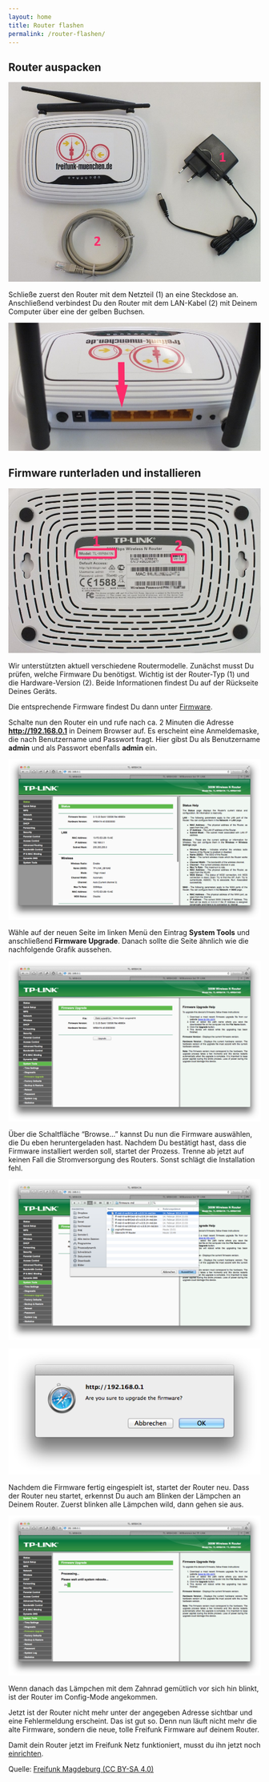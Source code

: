 ```yaml
---
layout: home
title: Router flashen
permalink: /router-flashen/
---
```


## Router auspacken

![Ueberblick](/assets/router-flashen/guide-17.jpg) 

Schließe zuerst den Router mit dem Netzteil (1) an eine Steckdose an. Anschließend verbindest Du den Router mit dem LAN-Kabel (2) mit Deinem Computer über eine der gelben Buchsen.

![LAN-Buchsen](/assets/router-flashen/guide-15.jpg)

## Firmware runterladen und installieren

![Modell und Version](/assets/router-flashen/guide-14.jpg)

Wir unterstützten aktuell verschiedene Routermodelle. Zunächst musst Du prüfen, welche Firmware Du benötigst. Wichtig ist der Router-Typ (1) und die Hardware-Version (2). Beide Informationen findest Du auf der Rückseite Deines Geräts.

Die entsprechende Firmware findest Du dann unter [Firmware](/firmware/).

Schalte nun den Router ein und rufe nach ca. 2 Minuten die Adresse **http://192.168.0.1** in Deinem Browser auf. Es erscheint eine Anmeldemaske, die nach Benutzername und Passwort fragt. Hier gibst Du als Benutzername **admin** und als Passwort ebenfalls **admin** ein.

![Adminpanel](/assets/router-flashen/guide-1.png)

Wähle auf der neuen Seite im linken Menü den Eintrag **System Tools** und anschließend **Firmware Upgrade**. Danach sollte die Seite ähnlich wie die nachfolgende Grafik aussehen.

![Firmware Upgrade](/assets/router-flashen/guide-2.png)

Über die Schaltfläche “Browse…” kannst Du nun die Firmware auswählen, die Du eben heruntergeladen hast. Nachdem Du bestätigt hast, dass die Firmware installiert werden soll, startet der Prozess. Trenne ab jetzt auf keinen Fall die Stromversorgung des Routers. Sonst schlägt die Installation fehl.

![Firmware Auswahl](/assets/router-flashen/guide-3.png)

![Upgrade bestaetigen](/assets/router-flashen/guide-4.png)

Nachdem die Firmware fertig eingespielt ist, startet der Router neu. Dass der Router neu startet, erkennst Du auch am Blinken der Lämpchen an Deinem Router. Zuerst blinken alle Lämpchen wild, dann gehen sie aus.

![warten](/assets/router-flashen/guide-5.png)

Wenn danach das Lämpchen mit dem Zahnrad gemütlich vor sich hin blinkt, ist der Router im Config-Mode angekommen.

Jetzt ist der Router nicht mehr unter der angegeben Adresse sichtbar und eine Fehlermeldung erscheint. Das ist gut so. Denn nun läuft nicht mehr die alte Firmware, sondern die neue, tolle Freifunk Firmware auf deinem Router.

Damit dein Router jetzt im Freifunk Netz funktioniert, musst du ihn jetzt noch [einrichten](/router-konfigurieren/).

Quelle: [Freifunk Magdeburg (CC BY-SA 4.0)](http://md.freifunk.net)

